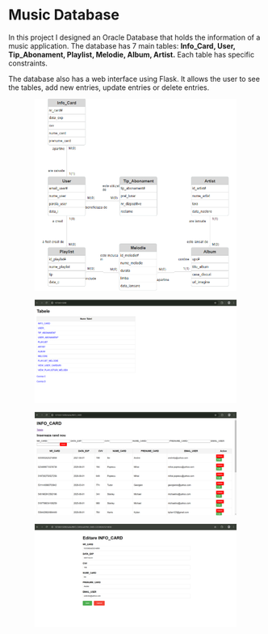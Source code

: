 # Music Database

In this project I designed an Oracle Database that holds the
information of a music application. The database has
7 main tables:
**Info_Card, User, Tip_Abonament, Playlist, Melodie, 
Album, Artist.** Each table has specific constraints. <br/>

The database also has a web interface using Flask. It allows
the user to see the tables, add new entries, update entries
or delete entries.

<p align="center">
<img src="https://github.com/Tache-Stefan/Music-Database/blob/main/Img/DiagER_updated.png" width="400" alt="ER_Diagram">
</p>
<p align="center">
<img src="https://github.com/Tache-Stefan/Music-Database/blob/main/Img/Home.png" width="400" alt="Home">
</p>
<p align="center">
<img src="https://github.com/Tache-Stefan/Music-Database/blob/main/Img/Table.png" width="400" alt="Table">
</p>
<p align="center">
<img src="https://github.com/Tache-Stefan/Music-Database/blob/main/Img/Edit.png" width="400" alt="Edit">
</p>
